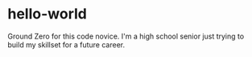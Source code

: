 # hello-world
Ground Zero for this code novice.
I'm a high school senior just trying to build
my skillset for a future career.
